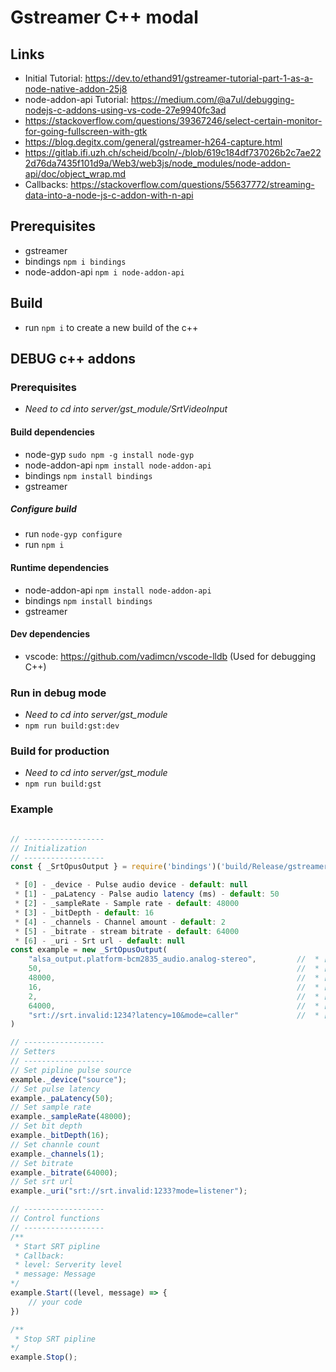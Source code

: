 # Gstreamer C++ modal 

## Links
* Initial Tutorial: https://dev.to/ethand91/gstreamer-tutorial-part-1-as-a-node-native-addon-25j8
* node-addon-api Tutorial: https://medium.com/@a7ul/debugging-nodejs-c-addons-using-vs-code-27e9940fc3ad
* https://stackoverflow.com/questions/39367246/select-certain-monitor-for-going-fullscreen-with-gtk
* https://blog.degitx.com/general/gstreamer-h264-capture.html
* https://gitlab.ifi.uzh.ch/scheid/bcoln/-/blob/619c184df737026b2c7ae222d76da7435f101d9a/Web3/web3js/node_modules/node-addon-api/doc/object_wrap.md
* Callbacks: https://stackoverflow.com/questions/55637772/streaming-data-into-a-node-js-c-addon-with-n-api

## Prerequisites 
* gstreamer
* bindings ```npm i bindings```
* node-addon-api ```npm i node-addon-api```

## Build 
* run ```npm i``` to create a new build of the c++ 

## DEBUG c++ addons 

### Prerequisites
* *Need to cd into server/gst_module/SrtVideoInput*
#### Build dependencies
* node-gyp ```sudo npm -g install node-gyp```
* node-addon-api ```npm install node-addon-api```
* bindings ```npm install bindings```
* gstreamer

##### Configure build
* run ```node-gyp configure```
* run ```npm i```

#### Runtime dependencies
* node-addon-api ```npm install node-addon-api```
* bindings ```npm install bindings```
* gstreamer 

#### Dev dependencies
* vscode: https://github.com/vadimcn/vscode-lldb (Used for debugging C++)

### Run in debug mode
* *Need to cd into server/gst_module*
* ```npm run build:gst:dev```

### Build for production
* *Need to cd into server/gst_module*
* ```npm run build:gst```

### Example
```js

// ------------------
// Initialization
// ------------------
const { _SrtOpusOutput } = require('bindings')('build/Release/gstreamer.node');

 * [0] - _device - Pulse audio device - default: null
 * [1] - _paLatency - Palse audio latency (ms) - default: 50
 * [2] - _sampleRate - Sample rate - default: 48000
 * [3] - _bitDepth - default: 16
 * [4] - _channels - Channel amount - default: 2
 * [5] - _bitrate - stream bitrate - default: 64000
 * [6] - _uri - Srt url - default: null
const example = new _SrtOpusOutput(
    "alsa_output.platform-bcm2835_audio.analog-stereo",         //  * [0] - _device - Pulse audio device - default: null
    50,                                                         //  * [1] - _paLatency - Palse audio latency (ms) - default: 50
    48000,                                                      //  * [2] - _sampleRate - Sample rate - default: 48000
    16,                                                         //  * [3] - _bitDepth - default: 16
    2,                                                          //  * [4] - _channels - Channel amount - default: 2
    64000,                                                      //  * [5] - _bitrate - stream bitrate - default: 64000
    "srt://srt.invalid:1234?latency=10&mode=caller"             //  * [6] - _uri - Srt url - default: null
)

// ------------------
// Setters
// ------------------
// Set pipline pulse source
example._device("source");
// Set pulse latency
example._paLatency(50);
// Set sample rate
example._sampleRate(48000);
// Set bit depth
example._bitDepth(16);
// Set channle count
example._channels(1);
// Set bitrate
example._bitrate(64000);
// Set srt url
example._uri("srt://srt.invalid:1233?mode=listener");

// ------------------
// Control functions
// ------------------
/**
 * Start SRT pipline
 * Callback: 
 * level: Serverity level
 * message: Message
*/
example.Start((level, message) => {
    // your code
})

/**
 * Stop SRT pipline
*/
example.Stop();
```
